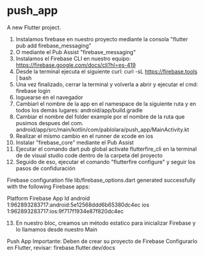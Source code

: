 # push_app

A new Flutter project.

1. Instalamos firebase en nuestro proyecto mediante la consola "flutter pub add firebase_messaging"
2. O mediante el Pub Assist "firebase_messaging"
3. Instalamos el Firebase CLI en nuestro equipo: https://firebase.google.com/docs/cli?hl=es-419
4. Desde la terminal ejecuta el siguiente curl: curl -sL https://firebase.tools | bash
5. Una vez finalizado, cerrar la terminal y volverla a abrir y ejecutar el cmd: firebase login
6. loguearse en el navegador
7. Cambiarl el nombre de la app en el namespace de la siguiente ruta y en todos los demás lugares: android/app/build.gradle
8. Cambiar el nombre del folder example por el nombre de la ruta que pusimos despues del com. android/app/src/main/kotlin/com/pablolara/push_app/MainActivity.kt
9. Realizar el mismo cambio en  el runner de xcode en ios
10. Instalar "firebase_core" mediante el Pub Assist
11. Ejecutar el comando dart pub global activate flutterfire_cli  en la terminal de de visual studio code dentro de la carpeta del proyecto
12. Seguido de eso, ejecutar el comando "flutterfire configure" y seguir los pasos de confiduración

Firebase configuration file lib/firebase_options.dart generated successfully with the following Firebase apps:

Platform  Firebase App Id
android   1:962893283717:android:5e12568ddd6b65380dc4ec
ios       1:962893283717:ios:9f717f1934e87f820dc4ec

13. En nuestro bloc, creamos un método estatico para inicializar Firebase y lo llamamos desde nuestro Main



Push App
Importante:
Deben de crear su proyecto de Firebase
Configurarlo en Flutter, revisar:
firebase.flutter.dev/docs